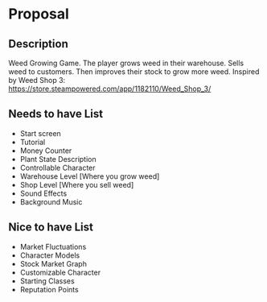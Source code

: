 # Proposal

## Description

Weed Growing Game. The player grows weed in their warehouse. Sells weed to customers. Then improves their stock to grow more weed. 
Inspired by Weed Shop 3: https://store.steampowered.com/app/1182110/Weed_Shop_3/

## Needs to have List

- Start screen
- Tutorial 
- Money Counter
- Plant State Description
- Controllable Character 
- Warehouse Level [Where you grow weed]
- Shop Level [Where you sell weed]
- Sound Effects
- Background Music

## Nice to have List

- Market Fluctuations
- Character Models
- Stock Market Graph
- Customizable Character
- Starting Classes
- Reputation Points
